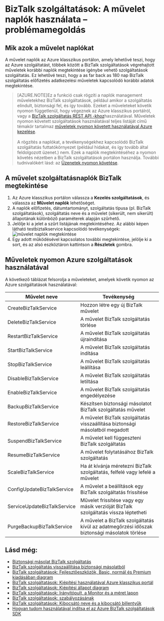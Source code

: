 <properties 
    pageTitle="Művelet naplók használata BizTalk szolgáltatások elhárítása |} Microsoft Azure" 
    description="A művelet naplók használata BizTalk szolgáltatások problémáinak elhárításához. MABS, WABS" 
    services="biztalk-services" 
    documentationCenter="" 
    authors="MandiOhlinger" 
    manager="erikre" 
    editor=""/>

<tags 
    ms.service="biztalk-services" 
    ms.workload="integration" 
    ms.tgt_pltfrm="na" 
    ms.devlang="na" 
    ms.topic="article" 
    ms.date="08/15/2016" 
    ms.author="mandia"/>


# <a name="biztalk-services-troubleshoot-using-operation-logs"></a>BizTalk szolgáltatások: A művelet naplók használata – problémamegoldás

## <a name="what-are-the-operation-logs"></a>Mik azok a művelet naplókat
A művelet naplók az Azure klasszikus portálon, amely lehetővé teszi, hogy az Azure szolgáltatást, többek között a BizTalk szolgáltatások végrehajtott műveletek korábbi naplók megtekintése igénybe vehető szolgáltatások szolgáltatás. Ez lehetővé teszi, hogy a as far back as 180 nap BizTalk szolgáltatás előfizetés adatkezelési műveletek kapcsolódó korábbi adatok megtekintése.

> [AZURE.NOTE]Ez a funkció csak rögzíti a naplók management műveletekhez BizTalk szolgáltatások, például amikor a szolgáltatás elindult, biztonsági fel, és így tovább. Ezeket a műveleteket követik nyomon függetlenül, hogy végeznek az Azure klasszikus portálról, vagy a [BizTalk szolgáltatás REST API -khoz](http://msdn.microsoft.com/library/azure/dn232347.aspx)használatával. Műveletek nyomon követett szolgáltatások használatával teljes listáját című témakör tartalmaz [műveletek nyomon követett használatával Azure kezelése](#bizops).<br/><br/>
A rögzítés a naplókat, a tevékenységekhez kapcsolódó BizTalk szolgáltatás futtatókörnyezet (például hidakat, és így tovább által feldolgozott üzenet.) nem. Ezek a naplók megtekintéséhez a nyomon követés nézetben a BizTalk szolgáltatások portálon használja. További tudnivalókért lásd: az [Üzenetek nyomon követése](http://msdn.microsoft.com/library/azure/hh949805.aspx).

## <a name="view-biztalk-services-operation-logs"></a>A művelet szolgáltatásnaplók BizTalk megtekintése
1. Az Azure klasszikus portálon válassza a **Kezelés szolgáltatások**, és válassza az **Művelet naplók** lehetőséget.
2. A naplók előfizetés, dátumtartományt, szolgáltatás típusa (pl. BizTalk szolgáltatások), szolgáltatás neve és a művelet (sikerült, nem sikerült) állapotának különböző paraméterek alapján szűrhető.
3. Jelölje ki a jelet a szűrt listájának megtekintéséhez. Az alábbi képen látható testbiztalkservice kapcsolódó tevékenységek:  ![művelet naplók megtekintése][ViewLogs] 
4. Egy adott működésével kapcsolatos további megtekintése, jelölje ki a sort, és az alsó eszköztáron kattintson a **Részletek** gombra.


## <a name="bizops"></a>Műveletek nyomon Azure szolgáltatások használatával
A következő táblázat felsorolja a műveleteket, amelyek követik nyomon az Azure szolgáltatások használatával:

Művelet neve | Tevékenység
--- | ---
CreateBizTalkService | Hozzon létre egy új BizTalk művelet
DeleteBizTalkService | A művelet BizTalk szolgáltatás törlése
RestartBizTalkService | A művelet BizTalk szolgáltatás újraindítása
StartBizTalkService | A művelet BizTalk szolgáltatás indítása
StopBizTalkService | A művelet BizTalk szolgáltatás leállítása
DisableBizTalkService | A művelet BizTalk szolgáltatás letiltása
EnableBizTalkService | A művelet BizTalk szolgáltatás engedélyezése
BackupBizTalkService | Készítsen biztonsági másolatot BizTalk szolgáltatás művelet
RestoreBizTalkService | A művelet BizTalk szolgáltatás visszaállítása biztonsági másolatból megadott
SuspendBizTalkService | A művelet kell függeszteni BizTalk szolgáltatás
ResumeBizTalkService | A művelet folytatásához BizTalk szolgáltatás
ScaleBizTalkService | Ha át kívánja méretezni BizTalk szolgáltatás, felfelé vagy lefelé a művelet
ConfigUpdateBizTalkService | A művelet a beállítások egy BizTalk szolgáltatás frissítése
ServiceUpdateBizTalkService | Művelet frissítése vagy egy másik verzióját BizTalk szolgáltatás vissza léptetheti
PurgeBackupBizTalkService | A művelet a BizTalk szolgáltatás kívül az adatmegőrzési időszak biztonsági másolatok törlése


## <a name="see-also"></a>Lásd még:
- [Biztonsági másolat BizTalk szolgáltatás](http://go.microsoft.com/fwlink/p/?LinkID=325584)
- [BizTalk szolgáltatás visszaállítása biztonsági másolatból](http://go.microsoft.com/fwlink/p/?LinkID=325582)
- [BizTalk szolgáltatások: Fejlesztőeszközök, Basic, normál és Premium kiadásában diagram](http://go.microsoft.com/fwlink/p/?LinkID=302279)
- [BizTalk szolgáltatások: Kiépítési használatával Azure klasszikus portál](http://go.microsoft.com/fwlink/p/?LinkID=302280)
- [BizTalk szolgáltatások: Kiépítési állapot diagram](http://go.microsoft.com/fwlink/p/?LinkID=329870)
- [BizTalk szolgáltatások: Irányítópult, a Monitor és a méret lapon](http://go.microsoft.com/fwlink/p/?LinkID=302281)
- [BizTalk szolgáltatások: szabályozásának](http://go.microsoft.com/fwlink/p/?LinkID=302282)
- [BizTalk szolgáltatások: Kibocsátó neve és a kibocsátó billentyűk](http://go.microsoft.com/fwlink/p/?LinkID=303941)
- [Hogyan tudom használatával indítsa el az Azure BizTalk szolgáltatások SDK](http://go.microsoft.com/fwlink/p/?LinkID=302335)

[ViewLogs]: ./media/biztalk-troubleshoot-using-ops-logs/Operation-Logs.png
 
